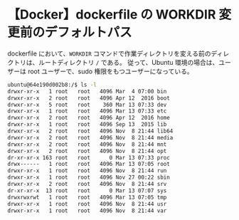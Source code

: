 # 【Docker】dockerfile の WORKDIR 変更前のデフォルトパス
dockerfile において、`WORKDIR` コマンドで作業ディレクトリを変える前のディレクトリは、ルートディレクトリ `/` である。
従って、Ubuntu 環境の場合は、ユーザーは root ユーザーで、sudo 権限をもつユーザーになっている。

```sh
ubuntu@64e190d002b8:/$ ls -l
drwxr-xr-x   1 root   root   4096 Mar  4 07:00 bin
drwxr-xr-x   2 root   root   4096 Apr 12  2016 boot
drwxr-xr-x   5 root   root    360 Mar 13 07:33 dev
drwxr-xr-x   1 root   root   4096 Mar 13 07:33 etc
drwxr-xr-x   2 root   root   4096 Apr 12  2016 home
drwxr-xr-x   1 root   root   4096 Sep 13  2015 lib
drwxr-xr-x   2 root   root   4096 Nov  8 21:44 lib64
drwxr-xr-x   2 root   root   4096 Nov  8 21:44 media
drwxr-xr-x   2 root   root   4096 Nov  8 21:44 mnt
drwxr-xr-x   2 root   root   4096 Nov  8 21:44 opt
dr-xr-xr-x 163 root   root      0 Mar 13 07:33 proc
drwx------   1 root   root   4096 Mar 13 07:05 root
drwxr-xr-x   1 root   root   4096 Nov  8 21:44 run
drwxr-xr-x   1 root   root   4096 Nov 27 00:22 sbin
drwxr-xr-x   2 root   root   4096 Nov  8 21:44 srv
dr-xr-xr-x  13 root   root      0 Mar 13 07:07 sys
drwxrwxrwt   1 root   root   4096 Mar 13 07:05 tmp
drwxr-xr-x   1 root   root   4096 Nov  8 21:44 usr
drwxr-xr-x   1 root   root   4096 Nov  8 21:44 var
```